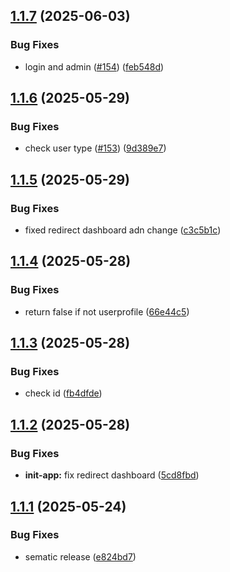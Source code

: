 ## [1.1.7](https://github.com/goekoproject/frontend/compare/v1.1.6...v1.1.7) (2025-06-03)


### Bug Fixes

* login and admin ([#154](https://github.com/goekoproject/frontend/issues/154)) ([feb548d](https://github.com/goekoproject/frontend/commit/feb548d6517df9f1a7ac29c3d4f188580bf27cc9))

## [1.1.6](https://github.com/goekoproject/frontend/compare/v1.1.5...v1.1.6) (2025-05-29)


### Bug Fixes

* check user type ([#153](https://github.com/goekoproject/frontend/issues/153)) ([9d389e7](https://github.com/goekoproject/frontend/commit/9d389e75f220c36b59213c3a6192d64807ddca68))

## [1.1.5](https://github.com/goekoproject/frontend/compare/v1.1.4...v1.1.5) (2025-05-29)


### Bug Fixes

* fixed redirect dashboard adn change ([c3c5b1c](https://github.com/goekoproject/frontend/commit/c3c5b1ccdfdcd9957326e59258ead2aae5084abe))

## [1.1.4](https://github.com/goekoproject/frontend/compare/v1.1.3...v1.1.4) (2025-05-28)


### Bug Fixes

* return false if not userprofile ([66e44c5](https://github.com/goekoproject/frontend/commit/66e44c56a8e692f2928c198c7c3dd39f6dc35453))

## [1.1.3](https://github.com/goekoproject/frontend/compare/v1.1.2...v1.1.3) (2025-05-28)


### Bug Fixes

* check id ([fb4dfde](https://github.com/goekoproject/frontend/commit/fb4dfde70356cdabb113b2dbb440cb1f9ce5c76a))

## [1.1.2](https://github.com/goekoproject/frontend/compare/v1.1.1...v1.1.2) (2025-05-28)


### Bug Fixes

* **init-app:** fix redirect dashboard ([5cd8fbd](https://github.com/goekoproject/frontend/commit/5cd8fbde7e1f39a17db5653f8349fba99e7e97d2))

## [1.1.1](https://github.com/goekoproject/frontend/compare/v1.1.0...v1.1.1) (2025-05-24)


### Bug Fixes

* sematic release ([e824bd7](https://github.com/goekoproject/frontend/commit/e824bd7bf5033a7428e96ca313e4d8de8dc6e76c))
